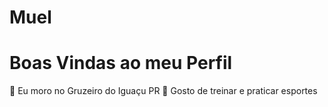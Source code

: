 # Muel
# Boas Vindas ao meu Perfil

🥇 Eu moro no Gruzeiro do Iguaçu PR
🥷 Gosto de treinar e praticar esportes






